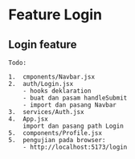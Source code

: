 # Feature Login

##  Login feature
    Todo:

    1.  cmponents/Navbar.jsx
    2.  auth/Login.jsx
        - hooks deklaration
        - buat dan pasam handleSubmit
        - import dan pasang Navbar
    3.  services/Auth.jsx
    4.  App.jsx
        import dan pasang path Login
    5.  components/Profile.jsx
    5.  pengujian pada browser:
        - http://localhost:5173/login
